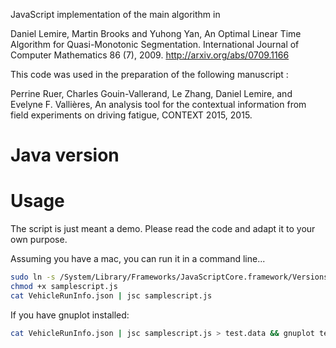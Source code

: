 JavaScript implementation of the main algorithm in 

Daniel Lemire, Martin Brooks and Yuhong Yan, An Optimal Linear Time Algorithm for Quasi-Monotonic Segmentation. International Journal of Computer Mathematics 86 (7), 2009.
http://arxiv.org/abs/0709.1166


This code was used in the preparation of the following manuscript : 

Perrine Ruer, Charles Gouin-Vallerand, Le Zhang, Daniel Lemire, and Evelyne F.  Vallières, 
An analysis tool for the contextual information from field experiments on driving fatigue,
CONTEXT 2015, 2015.


Java version
======



Usage
======

The script is just meant a demo. Please read the code
and adapt it to your own purpose.


Assuming you have a mac, you can run it in a command line...
```bash
sudo ln -s /System/Library/Frameworks/JavaScriptCore.framework/Versions/Current/Resources/jsc /bin/jsc
chmod +x samplescript.js
cat VehicleRunInfo.json | jsc samplescript.js 
```

If you have gnuplot installed:

```bash
cat VehicleRunInfo.json | jsc samplescript.js > test.data && gnuplot test.gnuplot
```

